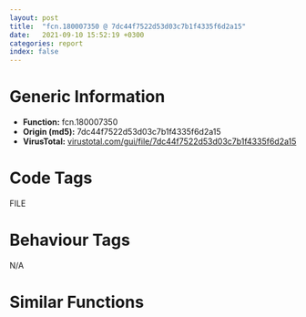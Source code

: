```yaml
---
layout: post
title:  "fcn.180007350 @ 7dc44f7522d53d03c7b1f4335f6d2a15"
date:   2021-09-10 15:52:19 +0300
categories: report
index: false
---
```


# Generic Information
- **Function:** fcn.180007350
- **Origin (md5):** 7dc44f7522d53d03c7b1f4335f6d2a15
- **VirusTotal:** [virustotal.com/gui/file/7dc44f7522d53d03c7b1f4335f6d2a15][virustotal_ref]

# Code Tags
<span class="tag" id="FILE">FILE</span>


# Behaviour Tags
<span class="bhv-tag" id="na">N/A</span>

# Similar Functions
<script type="text/javascript" src="https://www.gstatic.com/charts/loader.js"></script>
<script type="text/javascript">

    google.charts.load('current', {'packages':['corechart']});
    google.charts.setOnLoadCallback(drawChart);

    function drawChart() {
    var data = new google.visualization.DataTable();
        data.addColumn('number', 'X');
        data.addColumn('number', 'Y');
        data.addColumn({type: 'string', role: 'tooltip', 'p': {'html': true}});
        data.addColumn({'type': 'string', 'role': 'style'});
        
        data.addRows([
    [0, 0, '<b><a href="/report/fcn.180007350@7dc44f7522d53d03c7b1f4335f6d2a15">fcn.180007350</a><br>@7dc44f7522d53d03c7b1f4335f6d2a15</b><br>mov qword[rsp+0x20], rbx<br>push rbp<br>push rsi<br>push rdi<br>push r12<br>push r13<br>push r14<br>push r15<br>lea rbp, [rsp-0x1a40]<br>mov eax, 0x1b40<br>call fcn.180006e80<br>sub rsp, rax<br>mov rax, qword[0x1800141b0]<br>xor rax, rsp<br>mov qword[rbp+0x1a30], rax<br>xor r12d, r12d<br>mov r15d, r8d<br>mov r14, rdx<br>movsxd rdi, ecx<br>mov dword[rsp+0x40], r12d<br>mov ebx, r12d<br>mov esi, r12d<br>test r8d, r8d<br>jne 0x1800073a9<br>xor eax, eax<br>jmp 0x180007b17<br>test rdx, rdx<br>jne 0x1800073ce<br>call fcn.180004488<br>mov dword[rax], r12d<br>call fcn.1800044f8<br>mov dword[rax], 0x16<br>call fcn.180004148<br>or eax, 0xffffffff<br>jmp 0x180007b17<br>mov rax, rdi<br>mov rcx, rdi<br>lea rdx, [0x180014660]<br>sar rcx, 5<br>and eax, 0x1f<br>mov qword[rsp+0x48], rcx<br>mov rcx, qword[rdx+rcx*8]<br>imul r13, rax, 0x58<br>mov r12b, byte[r13+rcx+0x38]<br>mov qword[rsp+0x58], r13<br>add r12b, r12b<br>sar r12b, 1<br>lea eax, [r12-1]<br>cmp al, 1<br>ja 0x18000741c<br>mov eax, r15d<br>not eax<br>test al, 1<br>jne 0x18000741c<br>call fcn.180004488<br>xor ecx, ecx<br>mov dword[rax], ecx<br>jmp 0x1800073b6<br>test byte[r13+rcx+8], 0x20<br>je 0x180007431<br>xor edx, edx<br>mov ecx, edi<br>lea r8d, [rdx+2]<br>call fcn.180007f78<br>mov ecx, edi<br>call fcn.180006b60<br>mov rdi, qword[rsp+0x48]<br>test eax, eax<br>je 0x180007785<br>lea rax, [0x180014660]<br>mov rax, qword[rax+rdi*8]<br>test byte[r13+rax+8], 0x80<br>je 0x180007785<br>call fcn.180001618<br>lea rdx, [rsp+0x64]<br>mov rcx, qword[rax+0xc0]<br>xor eax, eax<br>cmp qword[rcx+0x138], rax<br>mov edi, eax<br>mov rax, qword[rsp+0x48]<br>lea rcx, [0x180014660]<br>sete dil<br>mov rcx, qword[rcx+rax*8]<br>mov rcx, qword[r13+rcx]<br>call qword[sym.imp.KERNEL32.dll_GetConsoleMode]<br>xor ecx, ecx<br>test eax, eax<br>je 0x180007780<br>xor eax, eax<br>test edi, edi<br>je 0x1800074b0<br>test r12b, r12b<br>je 0x180007779<br>call qword[sym.imp.KERNEL32.dll_GetConsoleCP]<br>mov rdi, r14<br>mov dword[rsp+0x68], eax<br>xor eax, eax<br>movzx ecx, ax<br>mov word[rsp+0x44], ax<br>mov dword[rsp+0x60], eax<br>test r15d, r15d<br>je 0x180007ada<br>mov r13d, eax<br>test r12b, r12b<br>jne 0x180007683<br>mov cl, byte[rdi]<br>mov r13, qword[rsp+0x58]<br>lea rdx, [0x180014660]<br>cmp cl, 0xa<br>sete al<br>xor r8d, r8d<br>mov dword[rsp+0x64], eax<br>mov rax, qword[rsp+0x48]<br>mov rdx, qword[rdx+rax*8]<br>cmp dword[r13+rdx+0x50], r8d<br>je 0x18000752a<br>mov al, byte[r13+rdx+0x4c]<br>mov byte[rsp+0x6d], cl<br>mov byte[rsp+0x6c], al<br>mov dword[r13+rdx+0x50], r8d<br>mov r8d, 2<br>lea rdx, [rsp+0x6c]<br>jmp 0x180007573<br>movsx ecx, cl<br>call fcn.180007f30<br>test eax, eax<br>je 0x18000756a<br>mov rax, r15<br>sub rax, rdi<br>add rax, r14<br>cmp rax, 1<br>jle 0x1800076fc<br>lea rcx, [rsp+0x44]<br>mov r8d, 2<br>mov rdx, rdi<br>call fcn.180008160<br>cmp eax, 0xffffffff<br>je 0x18000773e<br>inc rdi<br>jmp 0x180007586<br>mov r8d, 1<br>mov rdx, rdi<br>lea rcx, [rsp+0x44]<br>call fcn.180008160<br>cmp eax, 0xffffffff<br>je 0x18000773e<br>mov ecx, dword[rsp+0x68]<br>xor eax, eax<br>lea r8, [rsp+0x44]<br>mov qword[rsp+0x38], rax<br>mov qword[rsp+0x30], rax<br>lea rax, [rsp+0x6c]<br>mov r9d, 1<br>xor edx, edx<br>mov dword[rsp+0x28], 5<br>mov qword[rsp+0x20], rax<br>inc rdi<br>call qword[sym.imp.KERNEL32.dll_WideCharToMultiByte]<br>mov r13d, eax<br>test eax, eax<br>je 0x180007739<br>mov rax, qword[rsp+0x48]<br>lea rcx, [0x180014660]<br>lea r9, [rsp+0x60]<br>mov rcx, qword[rcx+rax*8]<br>xor eax, eax<br>lea rdx, [rsp+0x6c]<br>mov qword[rsp+0x20], rax<br>mov rax, qword[rsp+0x58]<br>mov r8d, r13d<br>mov rcx, qword[rax+rcx]<br>call qword[sym.imp.KERNEL32.dll_WriteFile]<br>test eax, eax<br>je 0x180007731<br>mov eax, dword[rsp+0x40]<br>mov ebx, edi<br>sub ebx, r14d<br>add ebx, eax<br>cmp dword[rsp+0x60], r13d<br>jl 0x180007abf<br>xor r13d, r13d<br>cmp dword[rsp+0x64], r13d<br>je 0x18000767c<br>mov rax, qword[rsp+0x48]<br>lea r8d, [r13+1]<br>mov byte[rsp+0x6c], 0xd<br>lea rcx, [0x180014660]<br>mov qword[rsp+0x20], r13<br>mov r13, qword[rsp+0x58]<br>mov rcx, qword[rcx+rax*8]<br>lea r9, [rsp+0x60]<br>lea rdx, [rsp+0x6c]<br>mov rcx, qword[r13+rcx]<br>call qword[sym.imp.KERNEL32.dll_WriteFile]<br>test eax, eax<br>je 0x180007727<br>cmp dword[rsp+0x60], 1<br>jl 0x18000773e<br>inc dword[rsp+0x40]<br>movzx ecx, word[rsp+0x44]<br>inc ebx<br>jmp 0x1800076eb<br>movzx ecx, word[rsp+0x44]<br>jmp 0x1800076e6<br>lea eax, [r12-1]<br>cmp al, 1<br>ja 0x1800076a5<br>movzx ecx, word[rdi]<br>xor eax, eax<br>cmp cx, 0xa<br>mov r13d, eax<br>mov word[rsp+0x44], cx<br>sete r13b<br>add rdi, 2<br>lea eax, [r12-1]<br>cmp al, 1<br>ja 0x1800076e6<br>call fcn.180008168<br>movzx ecx, word[rsp+0x44]<br>cmp ax, cx<br>jne 0x180007731<br>add ebx, 2<br>test r13d, r13d<br>je 0x1800076e6<br>mov eax, 0xd<br>mov ecx, eax<br>mov word[rsp+0x44], ax<br>call fcn.180008168<br>movzx ecx, word[rsp+0x44]<br>cmp ax, cx<br>jne 0x180007731<br>inc ebx<br>inc dword[rsp+0x40]<br>mov r13, qword[rsp+0x58]<br>mov eax, edi<br>sub eax, r14d<br>cmp eax, r15d<br>jae 0x18000773e<br>xor eax, eax<br>jmp 0x1800074d4<br>mov al, byte[rdi]<br>mov r15, qword[rsp+0x48]<br>lea r12, [0x180014660]<br>mov rcx, qword[r12+r15*8]<br>inc ebx<br>mov rdi, r15<br>mov byte[r13+rcx+0x4c], al<br>mov rax, qword[r12+r15*8]<br>mov dword[r13+rax+0x50], 1<br>jmp 0x180007743<br>call qword[sym.imp.KERNEL32.dll_GetLastError]<br>mov esi, eax<br>jmp 0x18000773e<br>call qword[sym.imp.KERNEL32.dll_GetLastError]<br>mov esi, eax<br>mov r13, qword[rsp+0x58]<br>mov rdi, qword[rsp+0x48]<br>mov eax, dword[rsp+0x40]<br>test ebx, ebx<br>jne 0x180007b13<br>xor ebx, ebx<br>test esi, esi<br>je 0x180007adf<br>cmp esi, 5<br>jne 0x180007ace<br>call fcn.1800044f8<br>mov dword[rax], 9<br>call fcn.180004488<br>mov dword[rax], esi<br>jmp 0x1800073c6<br>mov rdi, qword[rsp+0x48]<br>jmp 0x180007787<br>mov rdi, qword[rsp+0x48]<br>xor eax, eax<br>lea r9, [0x180014660]<br>mov rcx, qword[r9+rdi*8]<br>test byte[r13+rcx+8], 0x80<br>je 0x180007a86<br>mov esi, eax<br>test r12b, r12b<br>jne 0x180007881<br>mov r12, r14<br>test r15d, r15d<br>je 0x180007adf<br>mov edx, 0xd<br>jmp 0x1800077be<br>xor eax, eax<br>mov r13d, dword[rsp+0x40]<br>lea rdi, [rbp+0x630]<br>mov rcx, rax<br>mov eax, r12d<br>sub eax, r14d<br>cmp eax, r15d<br>jae 0x1800077ff<br>mov al, byte[r12]<br>inc r12<br>cmp al, 0xa<br>jne 0x1800077ee<br>mov byte[rdi], dl<br>inc r13d<br>inc rdi<br>inc rcx<br>inc rcx<br>mov byte[rdi], al<br>inc rdi<br>cmp rcx, 0x13ff<br>jb 0x1800077cd<br>lea rax, [rbp+0x630]<br>mov r8d, edi<br>mov dword[rsp+0x40], r13d<br>mov r13, qword[rsp+0x58]<br>sub r8d, eax<br>mov rax, qword[rsp+0x48]<br>mov rcx, qword[r9+rax*8]<br>xor eax, eax<br>lea r9, [rsp+0x50]<br>mov rcx, qword[r13+rcx]<br>lea rdx, [rbp+0x630]<br>mov qword[rsp+0x20], rax<br>call qword[sym.imp.KERNEL32.dll_WriteFile]<br>test eax, eax<br>je 0x180007727<br>add ebx, dword[rsp+0x50]<br>lea rax, [rbp+0x630]<br>sub rdi, rax<br>movsxd rax, dword[rsp+0x50]<br>cmp rax, rdi<br>jl 0x18000773e<br>mov eax, r12d<br>mov edx, 0xd<br>lea r9, [0x180014660]<br>sub eax, r14d<br>cmp eax, r15d<br>jb 0x1800077bc<br>jmp 0x18000773e<br>cmp r12b, 2<br>mov r12, r14<br>jne 0x18000796e<br>test r15d, r15d<br>je 0x180007adf<br>mov edx, 0xd<br>jmp 0x1800078a0<br>xor eax, eax<br>mov r13d, dword[rsp+0x40]<br>lea rdi, [rbp+0x630]<br>mov rcx, rax<br>mov eax, r12d<br>sub eax, r14d<br>cmp eax, r15d<br>jae 0x1800078ec<br>movzx eax, word[r12]<br>add r12, 2<br>cmp ax, 0xa<br>jne 0x1800078d8<br>mov word[rdi], dx<br>add r13d, 2<br>add rdi, 2<br>add rcx, 2<br>add rcx, 2<br>mov word[rdi], ax<br>add rdi, 2<br>cmp rcx, 0x13fe<br>jb 0x1800078af<br>lea rax, [rbp+0x630]<br>mov r8d, edi<br>mov dword[rsp+0x40], r13d<br>mov r13, qword[rsp+0x58]<br>sub r8d, eax<br>mov rax, qword[rsp+0x48]<br>mov rcx, qword[r9+rax*8]<br>xor eax, eax<br>lea r9, [rsp+0x50]<br>mov rcx, qword[r13+rcx]<br>lea rdx, [rbp+0x630]<br>mov qword[rsp+0x20], rax<br>call qword[sym.imp.KERNEL32.dll_WriteFile]<br>test eax, eax<br>je 0x180007727<br>add ebx, dword[rsp+0x50]<br>lea rax, [rbp+0x630]<br>sub rdi, rax<br>movsxd rax, dword[rsp+0x50]<br>cmp rax, rdi<br>jl 0x18000773e<br>mov eax, r12d<br>mov edx, 0xd<br>lea r9, [0x180014660]<br>sub eax, r14d<br>cmp eax, r15d<br>jb 0x18000789e<br>jmp 0x18000773e<br>test r15d, r15d<br>je 0x180007adf<br>mov r8d, 0xd<br>jmp 0x180007981<br>xor eax, eax<br>lea rcx, [rbp-0x80]<br>mov rdx, rax<br>mov eax, r12d<br>sub eax, r14d<br>cmp eax, r15d<br>jae 0x1800079c2<br>movzx eax, word[r12]<br>add r12, 2<br>cmp ax, 0xa<br>jne 0x1800079ae<br>mov word[rcx], r8w<br>add rcx, 2<br>add rdx, 2<br>add rdx, 2<br>mov word[rcx], ax<br>add rcx, 2<br>cmp rdx, 0x6a8<br>jb 0x180007988<br>lea rax, [rbp-0x80]<br>xor edi, edi<br>lea r8, [rbp-0x80]<br>sub ecx, eax<br>mov qword[rsp+0x38], rdi<br>mov qword[rsp+0x30], rdi<br>mov eax, ecx<br>mov ecx, 0xfde9<br>mov dword[rsp+0x28], 0xd55<br>cdq <br>sub eax, edx<br>xor edx, edx<br>sar eax, 1<br>mov r9d, eax<br>lea rax, [rbp+0x630]<br>mov qword[rsp+0x20], rax<br>call qword[sym.imp.KERNEL32.dll_WideCharToMultiByte]<br>mov r13d, eax<br>test eax, eax<br>je 0x180007731<br>movsxd rax, edi<br>mov r8d, r13d<br>lea rdx, [rbp+0x630]<br>add rdx, rax<br>mov rax, qword[rsp+0x48]<br>lea rcx, [0x180014660]<br>mov rcx, qword[rcx+rax*8]<br>xor eax, eax<br>lea r9, [rsp+0x50]<br>mov qword[rsp+0x20], rax<br>mov rax, qword[rsp+0x58]<br>sub r8d, edi<br>mov rcx, qword[rax+rcx]<br>call qword[sym.imp.KERNEL32.dll_WriteFile]<br>test eax, eax<br>je 0x180007a5b<br>add edi, dword[rsp+0x50]<br>cmp r13d, edi<br>jg 0x180007a0e<br>jmp 0x180007a63<br>call qword[sym.imp.KERNEL32.dll_GetLastError]<br>mov esi, eax<br>cmp r13d, edi<br>jg 0x180007739<br>mov ebx, r12d<br>mov r8d, 0xd<br>sub ebx, r14d<br>cmp ebx, r15d<br>jb 0x18000797f<br>jmp 0x180007739<br>mov rcx, qword[r13+rcx]<br>lea r9, [rsp+0x50]<br>mov r8d, r15d<br>mov rdx, r14<br>mov qword[rsp+0x20], rax<br>call qword[sym.imp.KERNEL32.dll_WriteFile]<br>test eax, eax<br>je 0x180007ab0<br>mov ebx, dword[rsp+0x50]<br>mov eax, esi<br>jmp 0x180007747<br>call qword[sym.imp.KERNEL32.dll_GetLastError]<br>mov esi, eax<br>mov eax, ebx<br>jmp 0x180007747<br>mov r13, qword[rsp+0x58]<br>mov rdi, qword[rsp+0x48]<br>jmp 0x180007747<br>mov ecx, esi<br>call fcn.1800044a8<br>jmp 0x1800073c6<br>mov rdi, qword[rsp+0x48]<br>lea rax, [0x180014660]<br>mov rax, qword[rax+rdi*8]<br>test byte[r13+rax+8], 0x40<br>je 0x180007afc<br>cmp byte[r14], 0x1a<br>je 0x1800073a2<br>call fcn.1800044f8<br>mov dword[rax], 0x1c<br>call fcn.180004488<br>mov dword[rax], ebx<br>jmp 0x1800073c6<br>sub ebx, eax<br>mov eax, ebx<br>mov rcx, qword[rbp+0x1a30]<br>xor rcx, rsp<br>call fcn.180005c80<br>mov rbx, qword[rsp+0x1b98]<br>add rsp, 0x1b40<br>pop r15<br>pop r14<br>pop r13<br>pop r12<br>pop rdi<br>pop rsi<br>pop rbp<br>ret <br><eoc> ', 'point { fill-color: #e0440e; }'],

        ]);

    var options = {
        title: 'Similarity Plot',
        legend: 'none',
        colors: ['#dedbd9', '#e6693e', '#ec8f6e', '#f3b49f', '#f6c7b6'],
        tooltip: {isHtml: true, trigger: 'both'},
        explorer: {
        actions: ["dragToZoom", "rightClickToReset"],
        },
        chartArea: {
        width: '80%',
        height: '80%'
        },
        width: '100%',
        height: '100%'
    };

    var chart = new google.visualization.ScatterChart(document.getElementById('chart_div'));

    chart.draw(data, options);
    }
    
</script>


<div id="chart_div" style="width: 100%px; height: 100%;"></div>

# Disassembled Code
{% highlight nasm %}

mov qword[rsp+0x20], rbx
push rbp
push rsi
push rdi
push r12
push r13
push r14
push r15
lea rbp, [rsp-0x1a40]
mov eax, 0x1b40
call fcn.180006e80
sub rsp, rax
mov rax, qword[0x1800141b0]
xor rax, rsp
mov qword[rbp+0x1a30], rax
xor r12d, r12d
mov r15d, r8d
mov r14, rdx
movsxd rdi, ecx
mov dword[rsp+0x40], r12d
mov ebx, r12d
mov esi, r12d
test r8d, r8d
jne 0x1800073a9
xor eax, eax
jmp 0x180007b17
test rdx, rdx
jne 0x1800073ce
call fcn.180004488
mov dword[rax], r12d
call fcn.1800044f8
mov dword[rax], 0x16
call fcn.180004148
or eax, 0xffffffff
jmp 0x180007b17
mov rax, rdi
mov rcx, rdi
lea rdx, [0x180014660]
sar rcx, 5
and eax, 0x1f
mov qword[rsp+0x48], rcx
mov rcx, qword[rdx+rcx*8]
imul r13, rax, 0x58
mov r12b, byte[r13+rcx+0x38]
mov qword[rsp+0x58], r13
add r12b, r12b
sar r12b, 1
lea eax, [r12-1]
cmp al, 1
ja 0x18000741c
mov eax, r15d
not eax
test al, 1
jne 0x18000741c
call fcn.180004488
xor ecx, ecx
mov dword[rax], ecx
jmp 0x1800073b6
test byte[r13+rcx+8], 0x20
je 0x180007431
xor edx, edx
mov ecx, edi
lea r8d, [rdx+2]
call fcn.180007f78
mov ecx, edi
call fcn.180006b60
mov rdi, qword[rsp+0x48]
test eax, eax
je 0x180007785
lea rax, [0x180014660]
mov rax, qword[rax+rdi*8]
test byte[r13+rax+8], 0x80
je 0x180007785
call fcn.180001618
lea rdx, [rsp+0x64]
mov rcx, qword[rax+0xc0]
xor eax, eax
cmp qword[rcx+0x138], rax
mov edi, eax
mov rax, qword[rsp+0x48]
lea rcx, [0x180014660]
sete dil
mov rcx, qword[rcx+rax*8]
mov rcx, qword[r13+rcx]
call qword[sym.imp.KERNEL32.dll_GetConsoleMode]
xor ecx, ecx
test eax, eax
je 0x180007780
xor eax, eax
test edi, edi
je 0x1800074b0
test r12b, r12b
je 0x180007779
call qword[sym.imp.KERNEL32.dll_GetConsoleCP]
mov rdi, r14
mov dword[rsp+0x68], eax
xor eax, eax
movzx ecx, ax
mov word[rsp+0x44], ax
mov dword[rsp+0x60], eax
test r15d, r15d
je 0x180007ada
mov r13d, eax
test r12b, r12b
jne 0x180007683
mov cl, byte[rdi]
mov r13, qword[rsp+0x58]
lea rdx, [0x180014660]
cmp cl, 0xa
sete al
xor r8d, r8d
mov dword[rsp+0x64], eax
mov rax, qword[rsp+0x48]
mov rdx, qword[rdx+rax*8]
cmp dword[r13+rdx+0x50], r8d
je 0x18000752a
mov al, byte[r13+rdx+0x4c]
mov byte[rsp+0x6d], cl
mov byte[rsp+0x6c], al
mov dword[r13+rdx+0x50], r8d
mov r8d, 2
lea rdx, [rsp+0x6c]
jmp 0x180007573
movsx ecx, cl
call fcn.180007f30
test eax, eax
je 0x18000756a
mov rax, r15
sub rax, rdi
add rax, r14
cmp rax, 1
jle 0x1800076fc
lea rcx, [rsp+0x44]
mov r8d, 2
mov rdx, rdi
call fcn.180008160
cmp eax, 0xffffffff
je 0x18000773e
inc rdi
jmp 0x180007586
mov r8d, 1
mov rdx, rdi
lea rcx, [rsp+0x44]
call fcn.180008160
cmp eax, 0xffffffff
je 0x18000773e
mov ecx, dword[rsp+0x68]
xor eax, eax
lea r8, [rsp+0x44]
mov qword[rsp+0x38], rax
mov qword[rsp+0x30], rax
lea rax, [rsp+0x6c]
mov r9d, 1
xor edx, edx
mov dword[rsp+0x28], 5
mov qword[rsp+0x20], rax
inc rdi
call qword[sym.imp.KERNEL32.dll_WideCharToMultiByte]
mov r13d, eax
test eax, eax
je 0x180007739
mov rax, qword[rsp+0x48]
lea rcx, [0x180014660]
lea r9, [rsp+0x60]
mov rcx, qword[rcx+rax*8]
xor eax, eax
lea rdx, [rsp+0x6c]
mov qword[rsp+0x20], rax
mov rax, qword[rsp+0x58]
mov r8d, r13d
mov rcx, qword[rax+rcx]
call qword[sym.imp.KERNEL32.dll_WriteFile]
test eax, eax
je 0x180007731
mov eax, dword[rsp+0x40]
mov ebx, edi
sub ebx, r14d
add ebx, eax
cmp dword[rsp+0x60], r13d
jl 0x180007abf
xor r13d, r13d
cmp dword[rsp+0x64], r13d
je 0x18000767c
mov rax, qword[rsp+0x48]
lea r8d, [r13+1]
mov byte[rsp+0x6c], 0xd
lea rcx, [0x180014660]
mov qword[rsp+0x20], r13
mov r13, qword[rsp+0x58]
mov rcx, qword[rcx+rax*8]
lea r9, [rsp+0x60]
lea rdx, [rsp+0x6c]
mov rcx, qword[r13+rcx]
call qword[sym.imp.KERNEL32.dll_WriteFile]
test eax, eax
je 0x180007727
cmp dword[rsp+0x60], 1
jl 0x18000773e
inc dword[rsp+0x40]
movzx ecx, word[rsp+0x44]
inc ebx
jmp 0x1800076eb
movzx ecx, word[rsp+0x44]
jmp 0x1800076e6
lea eax, [r12-1]
cmp al, 1
ja 0x1800076a5
movzx ecx, word[rdi]
xor eax, eax
cmp cx, 0xa
mov r13d, eax
mov word[rsp+0x44], cx
sete r13b
add rdi, 2
lea eax, [r12-1]
cmp al, 1
ja 0x1800076e6
call fcn.180008168
movzx ecx, word[rsp+0x44]
cmp ax, cx
jne 0x180007731
add ebx, 2
test r13d, r13d
je 0x1800076e6
mov eax, 0xd
mov ecx, eax
mov word[rsp+0x44], ax
call fcn.180008168
movzx ecx, word[rsp+0x44]
cmp ax, cx
jne 0x180007731
inc ebx
inc dword[rsp+0x40]
mov r13, qword[rsp+0x58]
mov eax, edi
sub eax, r14d
cmp eax, r15d
jae 0x18000773e
xor eax, eax
jmp 0x1800074d4
mov al, byte[rdi]
mov r15, qword[rsp+0x48]
lea r12, [0x180014660]
mov rcx, qword[r12+r15*8]
inc ebx
mov rdi, r15
mov byte[r13+rcx+0x4c], al
mov rax, qword[r12+r15*8]
mov dword[r13+rax+0x50], 1
jmp 0x180007743
call qword[sym.imp.KERNEL32.dll_GetLastError]
mov esi, eax
jmp 0x18000773e
call qword[sym.imp.KERNEL32.dll_GetLastError]
mov esi, eax
mov r13, qword[rsp+0x58]
mov rdi, qword[rsp+0x48]
mov eax, dword[rsp+0x40]
test ebx, ebx
jne 0x180007b13
xor ebx, ebx
test esi, esi
je 0x180007adf
cmp esi, 5
jne 0x180007ace
call fcn.1800044f8
mov dword[rax], 9
call fcn.180004488
mov dword[rax], esi
jmp 0x1800073c6
mov rdi, qword[rsp+0x48]
jmp 0x180007787
mov rdi, qword[rsp+0x48]
xor eax, eax
lea r9, [0x180014660]
mov rcx, qword[r9+rdi*8]
test byte[r13+rcx+8], 0x80
je 0x180007a86
mov esi, eax
test r12b, r12b
jne 0x180007881
mov r12, r14
test r15d, r15d
je 0x180007adf
mov edx, 0xd
jmp 0x1800077be
xor eax, eax
mov r13d, dword[rsp+0x40]
lea rdi, [rbp+0x630]
mov rcx, rax
mov eax, r12d
sub eax, r14d
cmp eax, r15d
jae 0x1800077ff
mov al, byte[r12]
inc r12
cmp al, 0xa
jne 0x1800077ee
mov byte[rdi], dl
inc r13d
inc rdi
inc rcx
inc rcx
mov byte[rdi], al
inc rdi
cmp rcx, 0x13ff
jb 0x1800077cd
lea rax, [rbp+0x630]
mov r8d, edi
mov dword[rsp+0x40], r13d
mov r13, qword[rsp+0x58]
sub r8d, eax
mov rax, qword[rsp+0x48]
mov rcx, qword[r9+rax*8]
xor eax, eax
lea r9, [rsp+0x50]
mov rcx, qword[r13+rcx]
lea rdx, [rbp+0x630]
mov qword[rsp+0x20], rax
call qword[sym.imp.KERNEL32.dll_WriteFile]
test eax, eax
je 0x180007727
add ebx, dword[rsp+0x50]
lea rax, [rbp+0x630]
sub rdi, rax
movsxd rax, dword[rsp+0x50]
cmp rax, rdi
jl 0x18000773e
mov eax, r12d
mov edx, 0xd
lea r9, [0x180014660]
sub eax, r14d
cmp eax, r15d
jb 0x1800077bc
jmp 0x18000773e
cmp r12b, 2
mov r12, r14
jne 0x18000796e
test r15d, r15d
je 0x180007adf
mov edx, 0xd
jmp 0x1800078a0
xor eax, eax
mov r13d, dword[rsp+0x40]
lea rdi, [rbp+0x630]
mov rcx, rax
mov eax, r12d
sub eax, r14d
cmp eax, r15d
jae 0x1800078ec
movzx eax, word[r12]
add r12, 2
cmp ax, 0xa
jne 0x1800078d8
mov word[rdi], dx
add r13d, 2
add rdi, 2
add rcx, 2
add rcx, 2
mov word[rdi], ax
add rdi, 2
cmp rcx, 0x13fe
jb 0x1800078af
lea rax, [rbp+0x630]
mov r8d, edi
mov dword[rsp+0x40], r13d
mov r13, qword[rsp+0x58]
sub r8d, eax
mov rax, qword[rsp+0x48]
mov rcx, qword[r9+rax*8]
xor eax, eax
lea r9, [rsp+0x50]
mov rcx, qword[r13+rcx]
lea rdx, [rbp+0x630]
mov qword[rsp+0x20], rax
call qword[sym.imp.KERNEL32.dll_WriteFile]
test eax, eax
je 0x180007727
add ebx, dword[rsp+0x50]
lea rax, [rbp+0x630]
sub rdi, rax
movsxd rax, dword[rsp+0x50]
cmp rax, rdi
jl 0x18000773e
mov eax, r12d
mov edx, 0xd
lea r9, [0x180014660]
sub eax, r14d
cmp eax, r15d
jb 0x18000789e
jmp 0x18000773e
test r15d, r15d
je 0x180007adf
mov r8d, 0xd
jmp 0x180007981
xor eax, eax
lea rcx, [rbp-0x80]
mov rdx, rax
mov eax, r12d
sub eax, r14d
cmp eax, r15d
jae 0x1800079c2
movzx eax, word[r12]
add r12, 2
cmp ax, 0xa
jne 0x1800079ae
mov word[rcx], r8w
add rcx, 2
add rdx, 2
add rdx, 2
mov word[rcx], ax
add rcx, 2
cmp rdx, 0x6a8
jb 0x180007988
lea rax, [rbp-0x80]
xor edi, edi
lea r8, [rbp-0x80]
sub ecx, eax
mov qword[rsp+0x38], rdi
mov qword[rsp+0x30], rdi
mov eax, ecx
mov ecx, 0xfde9
mov dword[rsp+0x28], 0xd55
cdq
sub eax, edx
xor edx, edx
sar eax, 1
mov r9d, eax
lea rax, [rbp+0x630]
mov qword[rsp+0x20], rax
call qword[sym.imp.KERNEL32.dll_WideCharToMultiByte]
mov r13d, eax
test eax, eax
je 0x180007731
movsxd rax, edi
mov r8d, r13d
lea rdx, [rbp+0x630]
add rdx, rax
mov rax, qword[rsp+0x48]
lea rcx, [0x180014660]
mov rcx, qword[rcx+rax*8]
xor eax, eax
lea r9, [rsp+0x50]
mov qword[rsp+0x20], rax
mov rax, qword[rsp+0x58]
sub r8d, edi
mov rcx, qword[rax+rcx]
call qword[sym.imp.KERNEL32.dll_WriteFile]
test eax, eax
je 0x180007a5b
add edi, dword[rsp+0x50]
cmp r13d, edi
jg 0x180007a0e
jmp 0x180007a63
call qword[sym.imp.KERNEL32.dll_GetLastError]
mov esi, eax
cmp r13d, edi
jg 0x180007739
mov ebx, r12d
mov r8d, 0xd
sub ebx, r14d
cmp ebx, r15d
jb 0x18000797f
jmp 0x180007739
mov rcx, qword[r13+rcx]
lea r9, [rsp+0x50]
mov r8d, r15d
mov rdx, r14
mov qword[rsp+0x20], rax
call qword[sym.imp.KERNEL32.dll_WriteFile]
test eax, eax
je 0x180007ab0
mov ebx, dword[rsp+0x50]
mov eax, esi
jmp 0x180007747
call qword[sym.imp.KERNEL32.dll_GetLastError]
mov esi, eax
mov eax, ebx
jmp 0x180007747
mov r13, qword[rsp+0x58]
mov rdi, qword[rsp+0x48]
jmp 0x180007747
mov ecx, esi
call fcn.1800044a8
jmp 0x1800073c6
mov rdi, qword[rsp+0x48]
lea rax, [0x180014660]
mov rax, qword[rax+rdi*8]
test byte[r13+rax+8], 0x40
je 0x180007afc
cmp byte[r14], 0x1a
je 0x1800073a2
call fcn.1800044f8
mov dword[rax], 0x1c
call fcn.180004488
mov dword[rax], ebx
jmp 0x1800073c6
sub ebx, eax
mov eax, ebx
mov rcx, qword[rbp+0x1a30]
xor rcx, rsp
call fcn.180005c80
mov rbx, qword[rsp+0x1b98]
add rsp, 0x1b40
pop r15
pop r14
pop r13
pop r12
pop rdi
pop rsi
pop rbp
ret

{% endhighlight %}

[virustotal_ref]: https://www.virustotal.com/gui/file/7dc44f7522d53d03c7b1f4335f6d2a15